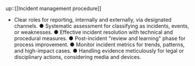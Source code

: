 up::[[Incident management procedure]]

- Clear roles for reporting, internally and externally, via designated channels. ● Systematic assessment for classifying as incidents, events, or weaknesses. ● Effective incident resolution with technical and procedural measures. ● Post-incident "review and learning" phase for process improvement. ● Monitor incident metrics for trends, patterns, and high-impact cases. ● Handling evidence meticulously for legal or disciplinary actions, considering media and devices.
